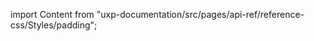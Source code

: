 
import Content from "uxp-documentation/src/pages/api-ref/reference-css/Styles/padding";

<Content query="product=photoshop"/>
